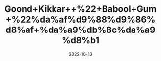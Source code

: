 ---
title: 'Goond+Kikkar++%22+Babool+Gum+%22%da%af%d9%88%d9%86%d8%af+%da%a9%db%8c%da%a9%d8%b1'
date: '2022-10-10' 
metatag: '' 
inventory: '0' 
draft: false 
# meta description 
shortDescripton: 'Kikar+Gond+is+said+to+be+excellent+for+those+with+sensitive+skin+and+dry+skin+problems.+Itchiness+and+Irritation+cause+much+discomfort+to+those+who+have+to+deal+with+them+on+a+regular+basis.'
description: 'Herb'
longdescription: ''
featured: True
# product Price
price: '50.0'
# Product Short Description
shortDescription: 'Kikar+Gond+is+said+to+be+excellent+for+those+with+sensitive+skin+and+dry+skin+problems.+Itchiness+and+Irritation+cause+much+discomfort+to+those+who+have+to+deal+with+them+on+a+regular+basis.'
productID: 'FE8CFABA-3226-ED11-9968-005056B3A416'
type: 'products'
category: 'Herb' 
thumnailproduct: 'https://eraconnect.blob.core.windows.net/product-images/aminsaddiquidawakhana/FE8CFABA-3226-ED11-9968-005056B3A416.webp' 
images:
  - image: 'https://eraconnect.blob.core.windows.net/product-images/aminsaddiquidawakhana/FE8CFABA-3226-ED11-9968-005056B3A416.webp'  
Variants:
---